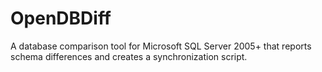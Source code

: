 # OpenDBDiff
A database comparison tool for Microsoft SQL Server 2005+ that reports schema differences and creates a synchronization script.
